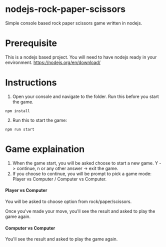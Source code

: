 # nodejs-rock-paper-scissors
Simple console based rock paper scissors game written in nodejs. 

# Prerequisite
This is a nodejs based project. You will need to have nodejs ready in your environment.
https://nodejs.org/en/download/

# Instructions
1. Open your console and navigate to the folder. Run this before you start the game. 
```
npm install
```
2. Run this to start the game:
```
npm run start
```

# Game explaination
1. When the game start, you will be asked choose to start a new game. Y -> continue,  n or any other answer -> exit the game.
2. If you choose to continue, you will be prompt to pick a game mode: Player vs Computer / Computer vs Computer.

#### Player vs Computer

You will be asked to choose option from rock/paper/scissors.

Once you've made your move, you'll see the result and asked to play the game again.

#### Computer vs Computer

You'll see the result and asked to play the game again.
